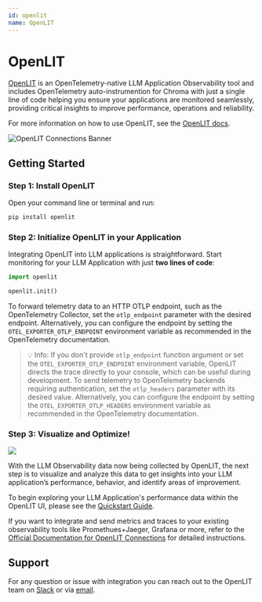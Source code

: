 ```yaml
---
id: openlit
name: OpenLIT
---
```


# OpenLIT

[OpenLIT](https://github.com/openlit/openlit) is an OpenTelemetry-native LLM Application Observability tool and includes OpenTelemetry auto-instrumention for Chroma with just a single line of code helping you ensure your applications are monitored seamlessly, providing critical insights to improve performance, operations and reliability.

For more information on how to use OpenLIT, see the [OpenLIT docs](https://docs.openlit.io/).

![OpenLIT Connections Banner](https://github.com/openlit/.github/blob/main/profile/assets/github-readme-connections-banner.png?raw=true)

## Getting Started

### Step 1: Install OpenLIT

Open your command line or terminal and run:

```bash
pip install openlit
```

### Step 2: Initialize OpenLIT in your Application
Integrating OpenLIT into LLM applications is straightforward. Start monitoring for your LLM Application with just **two lines of code**:

```python
import openlit

openlit.init()
```

To forward telemetry data to an HTTP OTLP endpoint, such as the OpenTelemetry Collector, set the `otlp_endpoint` parameter with the desired endpoint. Alternatively, you can configure the endpoint by setting the `OTEL_EXPORTER_OTLP_ENDPOINT` environment variable as recommended in the OpenTelemetry documentation.

> 💡 Info: If you don't provide `otlp_endpoint` function argument or set the `OTEL_EXPORTER_OTLP_ENDPOINT` environment variable, OpenLIT directs the trace directly to your console, which can be useful during development.
To send telemetry to OpenTelemetry backends requiring authentication, set the `otlp_headers` parameter with its desired value. Alternatively, you can configure the endpoint by setting the `OTEL_EXPORTER_OTLP_HEADERS` environment variable as recommended in the OpenTelemetry documentation.

### Step 3: Visualize and Optimize!

![](https://github.com/openlit/.github/blob/main/profile/assets/openlit-client-1.png?raw=true)

With the LLM Observability data now being collected by OpenLIT, the next step is to visualize and analyze this data to get insights into your LLM application’s performance, behavior, and identify areas of improvement.

To begin exploring your LLM Application's performance data within the OpenLIT UI, please see the [Quickstart Guide](https://docs.openlit.io/latest/quickstart).

If you want to integrate and send metrics and traces to your existing observability tools like Promethues+Jaeger, Grafana or more, refer to the [Official Documentation for OpenLIT Connections](https://docs.openlit.io/latest/connections/intro) for detailed instructions.


## Support

For any question or issue with integration you can reach out to the OpenLIT team on [Slack](https://join.slack.com/t/openlit/shared_invite/zt-2etnfttwg-TjP_7BZXfYg84oAukY8QRQ) or via [email](mailto:contact@openlit.io).
